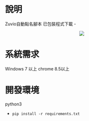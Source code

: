 # 說明
Zuvio自動點名腳本
已包裝程式下載 - 
<p align="center">
    <img src="https://i.imgur.com/AglaOAM.png" Telegram-RAT">
</p>

# 系統需求
Windows 7 以上
chrome 8.5以上

# 開發環境
python3
* `pip install -r requirements.txt`

